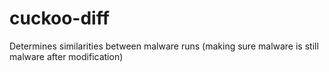 # cuckoo-diff
Determines similarities between malware runs (making sure malware is still malware after modification)
